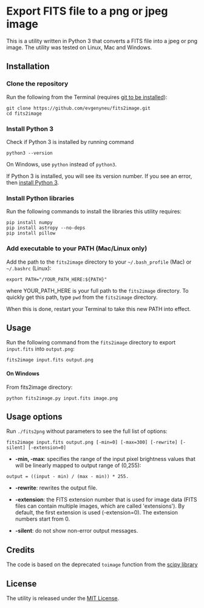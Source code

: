 # Export FITS file to a png or jpeg image

This is a utility written in Python 3 that converts a FITS file into a jpeg or png image. The utility was tested on Linux, Mac and Windows.

## Installation

### Clone the repository

Run the following from the Terminal (requires [git to be installed](https://git-scm.com/downloads)):

```
git clone https://github.com/evgenyneu/fits2image.git
cd fits2image
```

### Install Python 3

Check if Python 3 is installed by running command

```
python3 --version
```

On Windows, use `python` instead of `python3`.

If Python 3 is installed, you will see its version number. If you see an error, then [install Python 3](https://www.python.org/downloads/).



### Install Python libraries

Run the following commands to install the libraries this utility requires:


```
pip install numpy
pip install astropy --no-deps
pip install pillow
```

### Add executable to your PATH (Mac/Linux only)

Add the path to the `fits2image` directory to your `~/.bash_profile` (Mac) or `~/.bashrc` (Linux):

```
export PATH="/YOUR_PATH_HERE:${PATH}"
```

where YOUR_PATH_HERE is your full path to the `fits2image` directory. To quickly get this path, type `pwd` from the `fits2image` directory.

When this is done, restart your Terminal to take this new PATH into effect.



## Usage

Run the following command from the `fits2image` directory to export `input.fits` into `output.png`:


```
fits2image input.fits output.png
```

#### On Windows

From fits2image directory:

```
python fits2image.py input.fits image.png
```


## Usage options

Run `./fits2png` without parameters to see the full list of options:

```
fits2image input.fits output.png [-min=0] [-max=300] [-rewrite] [-silent] [-extension=0]
```

* **-min, -max**: specifies the range of the input pixel brightness values that will be linearly mapped to output range of (0,255):

```
output = ((input - min) / (max - min)) * 255.
```

* **-rewrite**: rewrites the output file.

* **-extension**: the FITS extension number that is used for image data (FITS files can contain multiple images, which are called 'extensions'). By default, the first extension is used (-extension=0). The extension numbers start from 0.

* **-silent**: do not show non-error output messages.


## Credits

The code is based on the deprecated `toimage` function from the [scipy library](https://github.com/scipy/scipy/blob/v0.19.1/scipy/misc/pilutil.py)


## License

The utility is released under the [MIT License](LICENSE).
